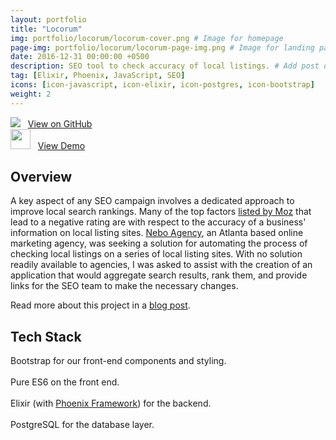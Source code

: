 ```yaml
---
layout: portfolio
title: "Locorum"
img: portfolio/locorum/locorum-cover.png # Image for homepage
page-img: portfolio/locorum/locorum-page-img.png # Image for landing page
date: 2016-12-31 00:00:00 +0500
description: SEO tool to check accuracy of local listings. # Add post description (optional)
tag: [Elixir, Phoenix, JavaScript, SEO]
icons: [icon-javascript, icon-elixir, icon-postgres, icon-bootstrap]
weight: 2
---
```


![](https://github.com/favicon.ico) &nbsp;&nbsp;<a href="https://github.com/davelively14/locorum" target="\_blank">View on GitHub</a>
<br>
<img src="https://image.flaticon.com/icons/png/128/12/12195.png" width="32"> &nbsp;&nbsp;<a href="https://boiling-beach-47326.herokuapp.com" target="\_blank">View Demo</a>

## Overview

A key aspect of any SEO campaign involves a dedicated approach to improve local search rankings. Many of the top factors [listed by Moz](https://moz.com/local-search-ranking-factors) that lead to a negative rating are with respect to the accuracy of a business' information on local listing sites. [Nebo Agency](http://www.neboagency.com/), an Atlanta based online marketing agency, was seeking a solution for automating the process of checking local listings on a series of local listing sites. With no solution readily available to agencies, I was asked to assist with the creation of an application that would aggregate search results, rank them, and provide links for the SEO team to make the necessary changes.

Read more about this project in a [blog post]({{site.baseurl}}/locorum).

## Tech Stack

<a href="http://getbootstrap.com/" target="\_blank"><i class="icon-bootstrap" style="font-size:4em;"></i></a> Bootstrap for our front-end components and styling.
<br>
<br>
<a href="https://developer.mozilla.org/en-US/docs/Web/JavaScript" target="\_blank"><i class="icon-javascript" style="font-size:4em;"></i></a> Pure ES6 on the front end.
<br>
<br>
<a href="https://elixir-lang.org/" target="\_blank"><i class="icon-elixir" style="font-size:4em;"></i></a> Elixir (with [Phoenix Framework](http://phoenixframework.org/)) for the backend.
<br>
<br>
<a href="https://www.postgresql.org/" target="\_blank"><i class="icon-postgres" style="font-size:4em;"></i></a> PostgreSQL for the database layer.
